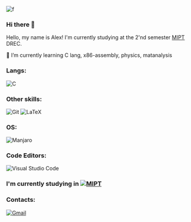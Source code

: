 ![f](https://github-readme-stats.vercel.app/api?username=ajlekcahdp4&theme=blue-green)

### Hi there 👋
Hello, my name is Alex! I'm currently studying at the 2'nd semester [MIPT](https://en.wikipedia.org/wiki/Moscow_Institute_of_Physics_and_Technology) DREC.

🌱 I’m currently learning C lang, x86-assembly, physics, matanalysis

### Langs:
![C](https://img.shields.io/badge/c-%2300599C.svg?style=for-the-badge&logo=c&logoColor=white)
### Other skills:
![Git](https://img.shields.io/badge/git-%23F05033.svg?style=for-the-badge&logo=git&logoColor=white)
![LaTeX](https://img.shields.io/badge/latex-%23008080.svg?style=for-the-badge&logo=latex&logoColor=white)

### OS:
![Manjaro](https://img.shields.io/badge/Manjaro-35BF5C?style=for-the-badge&logo=Manjaro&logoColor=white)
### Code Editors:
![Visual Studio Code](https://img.shields.io/badge/Visual%20Studio%20Code-0078d7.svg?style=for-the-badge&logo=visual-studio-code&logoColor=white)

### I'm currently studying in [![MIPT](https://img.shields.io/badge/-MIPT-blue)](https://en.wikipedia.org/wiki/Moscow_Institute_of_Physics_and_Technology)
### Contacts: 
[![Gmail](https://img.shields.io/badge/Gmail-D14836?style=for-the-badge&logo=gmail&logoColor=white)](mailto:romanov.aleksandr@phystech.edu)

<!--
**ajlekcahdp4/ajlekcahdp4** is a ✨ _special_ ✨ repository because its `README.md` (this file) appears on your GitHub profile.

Here are some ideas to get you started:

- 🔭 I’m currently working on ...
- 🌱 I’m currently learning ...
- 👯 I’m looking to collaborate on ...
- 🤔 I’m looking for help with ...
- 💬 Ask me about ...
- 📫 How to reach me: ...
- 😄 Pronouns: ...
- ⚡ Fun fact: ...
-->

